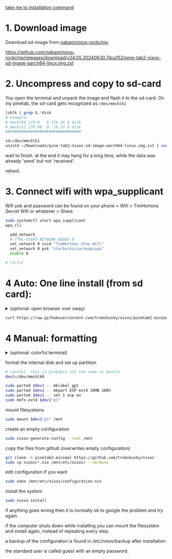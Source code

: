 [take me to installation command](https://github.com/tromshusky/nixos/tree/pinetab2-minimal?tab=readme-ov-file#4-auto-one-line-install-from-sd-card)
# 1. Download image
Download sd-image from [nabam/nixos-rockchip](https://github.com/nabam/nixos-rockchip):

https://github.com/nabam/nixos-rockchip/releases/download/v24.05.20240630.7dca152/pine-tab2-nixos-sd-image-aarch64-linux.img.zst

# 2. Uncompress and copy to sd-card
You open the terminal and unpack the image and flash it to the sd-card. On my pinetab, the sd-card gets recognized as `/dev/mmcblk1`
```bash
lsblk | grep G.*disk
# example:
# mmcblk0 179:0   0 116.5G 0 disk
# mmcblk1 179:96  0  29.5G 0 disk
#################################
```
```bash
sd=/dev/mmcblk1
unzstd ~/Downloads/pine-tab2-nixos-sd-image-aarch64-linux.img.zst | sudo dd bs=1M of=$sd conv=fsync status=progress
```
wait to finish. at the end it may hang for a long time, while the data was already 'send' but not 'received'.

reboot.
# 3. Connect wifi with wpa_supplicant
Wifi psk and password can be found on your phone > Wifi > TimHortons Secret Wifi or whatever > Share
```bash
sudo systemctl start wpa_supplicant
wpa_cli

  add_network
  # CTRL-EVENT-NETWORK-ADDED 0
  set_network 0 ssid "TimHortons Slow Wifi"
  set_network 0 psk "starbucksisacheapcopy"
  enable 0

# Ctrl+C
```

# 4 Auto: One line install (from sd card):
<details>
  <summary>(optional: open browser over sway)</summary>
  
```bash
nix-env -iA nixos.sway nixos.firefox nixos.foot nixos.dmenu
sway # cage -s sway # if that dont work
# Pine+enter on the new screen to open terminal (foot)
swaymsg output "*" transform 90
swaymsg input "*" map_to_output "*"
firefox
# Pine+W or Pine+F for fullscreen
```

</details>

```bash
curl https://raw.githubusercontent.com/tromshusky/nixos/pinetab2-minimal/install.sh | sudo sh
```

# 4 Manual: formatting
<details>
  <summary>(optional: colorful terminal)</summary>
  
```bash
nix-env -iA nixos.fish
fish
```
</details>

format the internal disk and set up partition
```bash
# careful, this is probably not the same as before 
dev1=/dev/mmcblk0
```
```bash
sudo parted $dev1 -- mklabel gpt
sudo parted $dev1 -- mkpart ESP ext4 18MB 100%
sudo parted $dev1 -- set 1 esp on
sudo mkfs.ext4 $dev1"p1"
```
mount filesystems
```bash
sudo mount $dev1"p1" /mnt
```
create an empty configuration
```bash
sudo nixos-generate-config --root /mnt
```
copy the files from github (overwrites empty configuration)
```bash
git clone -b pinetab2-minimal https://github.com/tromskusky/nixos
sudo cp nixos/*.nix /mnt/etc/nixos/ --verbose
```
edit configuration if you want
```bash
sudo nano /mnt/etc/nixos/configuration.nix
```
install the system
```bash
sudo nixos-install
```
if anything goes wrong then it is normally ok to google the problem and try again.

if the computer shuts down while installing you can mount the filesystem and install again, instead of repeating every step.

a backup of the configuration is found in /etc/nixos/backup after installation

the standard user is called guest with an empty password.
